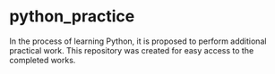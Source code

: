 # python_practice
In the process of learning Python, it is proposed to perform additional practical work. This repository was created for easy access to the completed works.

